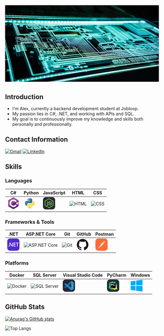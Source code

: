 # <img src="images/chip.jpg" alt="meg" width="100%" height="250">                       

## Introduction

- I'm Alex, currently a backend development student at Jobloop.
- My passion lies in C#, .NET, and working with APIs and SQL.
- My goal is to continuously improve my knowledge and skills both personally and professionally.
 

## Contact Information
<a href="mailto:bax082024@gmail.com"><img src="https://img.shields.io/badge/-Gmail-D14836?style=flat-square&logo=gmail&logoColor=white" alt="Gmail"></a>
<a href="https://www.linkedin.com/in/alexander-busch-2789b4334/"><img src="https://img.shields.io/badge/LinkedIn-blue?style=flat-square&logo=linkedin&logoColor=white" alt="LinkedIn"></a>

## Skills

### Languages
| C# | Python | JavaScript | HTML | CSS |
|---|---|---|---|---|
| <img src="images/csharp.svg" alt="C#" width="40" height="40"> | <img src="images/python-original.svg" alt="Python" width="40" height="40"> | <img src="images/NodeJS-Dark.svg" alt="Node.js" width="40" height="40"> | <img src="images/html5.svg" alt="HTML" width="40" height="40"> | <img src="images/css3.svg" alt="CSS" width="40" height="40"> |

### Frameworks & Tools
| .NET | ASP.NET Core | Git | GitHub | Postman |
|---|---|---|---|---|
| <img src="images/DotNet.svg" alt=".NET" width="40" height="40"> | <img src="https://img.shields.io/badge/-ASP.NET_Core-512BD4?style=flat-square&logo=dotnet&logoColor=white" alt="ASP.NET Core" width="40" height="40"> | <img src="https://img.shields.io/badge/-Git-F05032?style=flat-square&logo=git&logoColor=white" alt="Git" width="40" height="40"> | <img src="images/github-original.svg" alt="GitHub" width="40" height="40"> | <img src="images/postman.svg" alt="Postman" width="40" height="40"> |

### Platforms
| Docker | SQL Server | Visual Studio Code | PyCharm | Windows |
|---|---|---|---|---|
| <img src="https://img.shields.io/badge/-Docker-2496ED?style=flat-square&logo=docker&logoColor=white" alt="Docker" width="40" height="40"> | <img src="images/SQLServer.svg" alt="SQL Server" width="40" height="40"> | <img src="images/VSCode-Dark.svg" alt="VS Code" width="40" height="40"> | <img src="images/PyCharm-Dark.svg" alt="PyCharm" width="40" height="40"> | <img src="images/windows8-original.svg" alt="Windows" width="40" height="40"> |




## GitHub Stats

[![Anurag's GitHub stats](https://github-readme-stats.vercel.app/api?username=bax082024&hide=stars&show_icons=true&bg_color=0d1117&title_color=ffffff&icon_color=79ff97&text_color=ffffff&border_color=30363d&border_radius=10)](https://github.com/bax082024/github-readme-stats)

![Top Langs](https://github-readme-stats.vercel.app/api/top-langs/?username=bax082024&layout=compact&bg_color=0d1117&title_color=ffffff&text_color=ffffff&border_color=30363d&border_radius=10)

